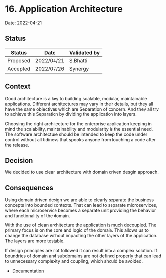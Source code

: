 # 16. Application Architecture

Date: 2022-04-21

## Status

|Status|Date|Validated by|
|------|----|------------|
|Proposed|2022/04/21|S.Bhatti|
|Accepted|2022/07/26 |Synergy|

## Context

Good architecture is a key to building scalable, modular, maintainable applications. Different architectures may vary in their details, but they all have the same objectives which are Separation of concern. And they all try to achieve this Separation by dividing the application into layers.

Choosing the right architecture for the enterprise application keeping in mind the scalability, maintainability and modularity is the essential need. The software architecture should be intended to keep the code under control without all tidiness that spooks anyone from touching a code after the release.

## Decision

We decided to use clean architecture with domain driven desgin approach.

## Consequences
Using domain driven design we are able to clearly separate the business concepts into bounded contexts. That can lead to separate microservices, where each microservice becomes a separate unit providing the behavior and functionality of the domain. 

With the use of clean architecture the application is much decoupled. The primary focus is on the core and logic of the domain. This allows us to change the database without impacting the other layers of the application. The layers are more testable.  

If design principles are not followed it can result into a complex solution. If boundries of domain and subdomains are not defined properly that can lead to unnecessary complexity and coupling, which should be avoided.

- [Documentation](../documentation/arch-style/clean-arch.md)